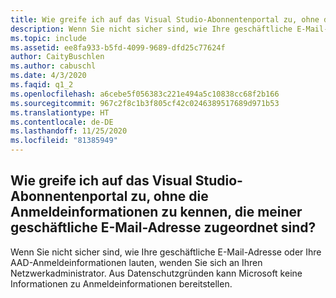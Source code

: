 ```yaml
---
title: Wie greife ich auf das Visual Studio-Abonnentenportal zu, ohne die Anmeldeinformationen zu kennen, die meiner geschäftliche E-Mail-Adresse zugeordnet sind?
description: Wenn Sie nicht sicher sind, wie Ihre geschäftliche E-Mail-Adresse oder Ihre AAD-Anmeldeinformationen lauten, wenden Sie sich an Ihren Netzwerkadministrator. Aus Datenschutzgründen...
ms.topic: include
ms.assetid: ee8fa933-b5fd-4099-9689-dfd25c77624f
author: CaityBuschlen
ms.author: cabuschl
ms.date: 4/3/2020
ms.faqid: q1_2
ms.openlocfilehash: a6cebe5f056383c221e494a5c10838cc68f2b166
ms.sourcegitcommit: 967c2f8c1b3f805cf42c0246389517689d971b53
ms.translationtype: HT
ms.contentlocale: de-DE
ms.lasthandoff: 11/25/2020
ms.locfileid: "81385949"
---
```

## <a name="how-do-i-access-the-my-visual-studio-subscribers-portal-without-knowing-my-login-credentials-associated-with-my-work-email"></a>Wie greife ich auf das Visual Studio-Abonnentenportal zu, ohne die Anmeldeinformationen zu kennen, die meiner geschäftliche E-Mail-Adresse zugeordnet sind?

Wenn Sie nicht sicher sind, wie Ihre geschäftliche E-Mail-Adresse oder Ihre AAD-Anmeldeinformationen lauten, wenden Sie sich an Ihren Netzwerkadministrator. Aus Datenschutzgründen kann Microsoft keine Informationen zu Anmeldeinformationen bereitstellen.
